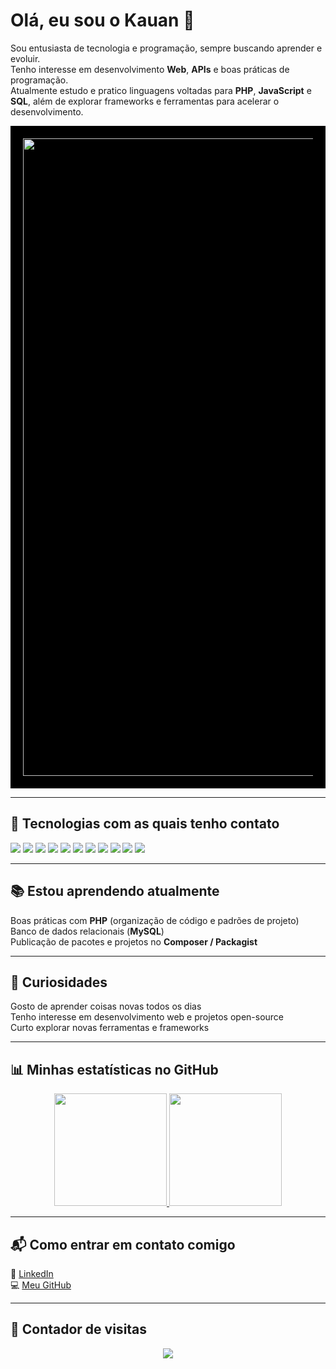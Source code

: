 # Olá, eu sou o Kauan 👋  

Sou entusiasta de tecnologia e programação, sempre buscando aprender e evoluir.  
Tenho interesse em desenvolvimento **Web**, **APIs** e boas práticas de programação.  
Atualmente estudo e pratico linguagens voltadas para **PHP**, **JavaScript** e **SQL**, além de explorar frameworks e ferramentas para acelerar o desenvolvimento.

<div style="background-color:#000000; padding:20px; text-align:center;">
  <img src="https://mittechreview.com.br/wp-content/uploads/2024/08/mit_trbr_artigo_banner1140x400_20240816.png" alt="Banner" width="1020"/>
</div>

---

## 🚀 Tecnologias com as quais tenho contato  

<div>
  <img src="https://img.shields.io/badge/PHP-777BB4?style=for-the-badge&logo=php&logoColor=white"/>
  <img src="https://img.shields.io/badge/JavaScript-F7DF1E?style=for-the-badge&logo=javascript&logoColor=black"/>
  <img src="https://img.shields.io/badge/HTML5-E34F26?style=for-the-badge&logo=html5&logoColor=white"/>
  <img src="https://img.shields.io/badge/CSS3-1572B6?style=for-the-badge&logo=css3&logoColor=white"/>
  <img src="https://img.shields.io/badge/MySQL-4479A1?style=for-the-badge&logo=mysql&logoColor=white"/>
  <img src="https://img.shields.io/badge/Git-F05032?style=for-the-badge&logo=git&logoColor=white"/>
  <img src="https://img.shields.io/badge/GitHub-181717?style=for-the-badge&logo=github&logoColor=white"/>
  <img src="https://img.shields.io/badge/Rack-CC0000?style=for-the-badge&logo=ruby&logoColor=white"/>
  <img src="https://img.shields.io/badge/C%23-239120?style=for-the-badge&logo=c-sharp&logoColor=white"/>
  <img src="https://img.shields.io/badge/Laravel-F55247?style=for-the-badge&logo=laravel&logoColor=white"/>
  <img src="https://img.shields.io/badge/Lua-2C2D72?style=for-the-badge&logo=lua&logoColor=white"/>
</div>

---

## 📚 Estou aprendendo atualmente  
Boas práticas com **PHP** (organização de código e padrões de projeto)  
Banco de dados relacionais (**MySQL**)  
Publicação de pacotes e projetos no **Composer / Packagist**  

---

## 🎯 Curiosidades  
Gosto de aprender coisas novas todos os dias  
Tenho interesse em desenvolvimento web e projetos open-source  
Curto explorar novas ferramentas e frameworks  

---

## 📊 Minhas estatísticas no GitHub  

<div align="center">
  <a href="https://github.com/Kaduhxl7">
    <img height="180em" src="https://github-readme-stats.vercel.app/api?username=Kaduhxl7&show_icons=true&theme=radical&include_all_commits=true&count_private=true"/>
    <img height="180em" src="https://github-readme-stats.vercel.app/api/top-langs/?username=Kaduhxl7&layout=compact&langs_count=7&theme=radical"/>
  </a>
</div>

---

## 📬 Como entrar em contato comigo  
💼 [LinkedIn](https://www.linkedin.com/in/kauan-a-82ab0a381)  
💻 [Meu GitHub](https://github.com/Kaduhxl7)  

---

## 👀 Contador de visitas  
<p align="center">
  <img src="https://komarev.com/ghpvc/?username=Kaduhxl7&color=blue&style=flat-square&label=Visitas"/>
</p>
